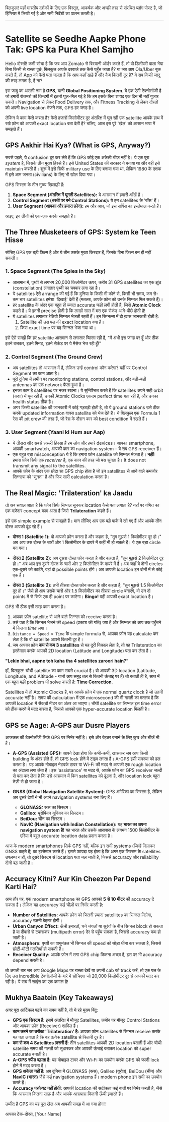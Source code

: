 बिलकुल! यहाँ भारतीय दर्शकों के लिए एक विस्तृत, आकर्षक और अच्छी तरह से संरचित ब्लॉग पोस्ट है, जो हिंग्लिश में लिखी गई है और सभी निर्देशों का पालन करती है।

***

# Satellite se Seedhe Aapke Phone Tak: GPS ka Pura Khel Samjho

Hello दोस्तों! कभी सोचा है कि जब आप Zomato से बिरयानी ऑर्डर करते हैं, तो वो डिलीवरी वाला भैया बिना किसी से रास्ता पूछे, बिलकुल आपके दरवाज़े तक कैसे पहुँच जाता है? या जब आप Ola/Uber बुक करते हैं, तो App को कैसे पता चलता है कि आप कहाँ खड़े हैं और कैब कितनी दूर है? ये सब किसी जादू की तरह लगता है, है ना?

इस जादू का असली नाम है **GPS**, यानी **Global Positioning System**. ये एक ऐसी टेक्नोलॉजी है जो हमारी रोज़मर्रा की ज़िन्दगी में इतनी घुल-मिल गई है कि हम इसके बिना शायद एक दिन भी नहीं गुज़ार सकते। Navigation से लेकर Food Delivery तक, और Fitness Tracking से लेकर दोस्तों को अपनी live location भेजने तक, GPS हर जगह है।

लेकिन ये काम कैसे करता है? कैसे हज़ारों किलोमीटर दूर अंतरिक्ष में घूम रही एक satellite आपके हाथ में रखे फ़ोन को आपकी exact location बता देती है? चलिए, आज इस पूरे 'खेल' को आसान भाषा में समझते हैं।

## GPS Aakhir Hai Kya? (What is GPS, Anyway?)

सबसे पहले, ये confusion दूर कर लेते हैं कि GPS कोई एक अकेली चीज़ नहीं है। ये एक पूरा *system* है, जिसके तीन मुख्य हिस्से हैं। इसे United States की सरकार ने बनाया था और वही इसे maintain करती है। शुरू में इसे सिर्फ military use के लिए बनाया गया था, लेकिन 1980 के दशक में इसे आम जनता (civilians) के लिए भी खोल दिया गया।

GPS सिस्टम के तीन मुख्य खिलाड़ी हैं:

1.  **Space Segment (अंतरिक्ष में घूमती Satellites):** ये आसमान में हमारी आँखें हैं।
2.  **Control Segment (धरती पर बने Control Stations):** ये इन satellites के 'बॉस' हैं।
3.  **User Segment (आपका और हमारा फ़ोन):** हम और आप, जो इस सर्विस का इस्तेमाल करते हैं।

आइए, इन तीनों को एक-एक करके समझते हैं।

## The Three Musketeers of GPS: System ke Teen Hisse

सोचिए GPS एक बड़ी फिल्म है और ये तीन उसके मुख्य किरदार हैं, जिनके बिना फिल्म बन ही नहीं सकती।

### 1. Space Segment (The Spies in the Sky)

-   आसमान में, पृथ्वी से लगभग 20,000 किलोमीटर ऊपर, करीब 31 GPS satellites का एक झुंड (constellation) लगातार पृथ्वी का चक्कर लगा रहा है।
-   ये satellites ऐसे arrange की गई हैं कि दुनिया के किसी भी कोने से, किसी भी समय, कम से-कम चार satellites हमेशा 'दिखाई' देती हैं (मतलब, आपके फ़ोन को उनके सिग्नल मिल सकते हैं)।
-   हर satellite के अंदर एक बहुत ही ज़्यादा accurate घड़ी लगी होती है, जिसे **Atomic Clock** कहते हैं। ये इतनी precise होती है कि लाखों साल में बस एक सेकंड आगे-पीछे होती है!
-   ये satellites लगातार रेडियो सिग्नल भेजती रहती हैं। इन सिग्नल्स में दो ख़ास जानकारी होती है:
    1.  Satellite की उस पल की exact location क्या है।
    2.  किस exact time पर यह सिग्नल भेजा गया था।

इसे ऐसे समझें कि हर satellite आसमान से लगातार चिल्ला रही है, "मैं अभी इस जगह पर हूँ और ठीक इतने बजकर, इतने मिनट, इतने सेकंड पर ये मैसेज भेज रही हूँ!"

### 2. Control Segment (The Ground Crew)

-   अब satellites तो आसमान में हैं, लेकिन उन्हें control कौन करेगा? यहीं पर Control Segment का काम आता है।
-   पूरी दुनिया में ज़मीन पर monitoring stations, control stations, और बड़ी-बड़ी antennas का एक network फैला हुआ है।
-   इनका काम है satellites पर नज़र रखना। ये सुनिश्चित करते हैं कि satellites अपने सही orbit (कक्षा) में घूम रही हैं, उनकी Atomic Clocks एकदम perfect time बता रही हैं, और उनका health status ठीक है।
-   अगर किसी satellite की जानकारी में कोई गड़बड़ी होती है, तो ये ground stations उसे ठीक करके updated information वापस satellite को भेज देते हैं। ये बिलकुल एक Formula 1 रेस की pit crew की तरह हैं, जो रेस के दौरान कार को best condition में रखते हैं।

### 3. User Segment (Yaani ki Hum aur Aap)

-   ये तीसरा और सबसे ज़रूरी हिस्सा हैं हम लोग और हमारे devices। आपका smartphone, आपकी smartwatch, आपकी कार का navigation system – ये सब GPS receiver हैं।
-   एक बहुत बड़ा misconception ये है कि हमारा फ़ोन satellite को सिग्नल भेजता है। **नहीं!** हमारा फ़ोन सिर्फ एक *receiver* है, एक कान की तरह जो बस सुनता है। It does not transmit any signal to the satellites.
-   आपके फ़ोन के अंदर एक छोटा सा GPS chip होता है जो इन satellites से आने वाले कमजोर सिग्नल्स को 'सुनता' है और फिर सारी calculation करता है।

## The Real Magic: 'Trilateration' ka Jaadu

तो अब सवाल आता है कि फ़ोन सिर्फ सिग्नल सुनकर location कैसे पता लगाता है? यहाँ पर गणित का एक मज़ेदार concept काम आता है जिसे **Trilateration** कहते हैं।

इसे एक simple example से समझते हैं। मान लीजिए आप एक बड़े पार्क में खो गए हैं और आपके तीन दोस्त आपको ढूंढ रहे हैं।

-   **दोस्त 1 (Satellite 1):** वो आपको फ़ोन करता है और कहता है, "तुम मुझसे 1 किलोमीटर दूर हो।" अब आप उस दोस्त के चारों ओर 1 किलोमीटर के दायरे में कहीं भी हो सकते हैं। ये एक बड़ा circle बन गया।

-   **दोस्त 2 (Satellite 2):** अब दूसरा दोस्त फ़ोन करता है और कहता है, "तुम मुझसे 2 किलोमीटर दूर हो।" अब आप इस दूसरे दोस्त के चारों ओर 2 किलोमीटर के दायरे में हैं। अब जहाँ ये दोनों circles एक-दूसरे को काटेंगे, वहां दो possible points होंगे। अब आपकी location इन दोनों में से कोई एक है।

-   **दोस्त 3 (Satellite 3):** तभी तीसरा दोस्त फ़ोन करता है और कहता है, "तुम मुझसे 1.5 किलोमीटर दूर हो।" जैसे ही आप उसके चारों ओर 1.5 किलोमीटर का तीसरा circle बनाएंगे, वो उन दो points में से सिर्फ एक ही point पर काटेगा। **Bingo!** वही आपकी exact location है।

GPS भी ठीक इसी तरह काम करता है।

1.  आपका फ़ोन satellite से आने वाले सिग्नल को receive करता है।
2.  उसे पता है कि सिग्नल भेजने की speed (प्रकाश की गति) क्या है और सिग्नल को आप तक पहुँचने में कितना *time* लगा।
3.  `Distance = Speed × Time` के simple formula से, आपका फ़ोन यह calculate कर लेता है कि वो satellite आपसे कितनी दूर है।
4.  जब आपका फ़ोन **कम से कम 3 satellites** से यह दूरी निकाल लेता है, तो वह Trilateration का इस्तेमाल करके आपकी 2D location (Latitude and Longitude) पता कर लेता है।

**"Lekin bhai, aapne toh kaha tha 4 satellites zaroori hain?"**

हाँ, बिलकुल! चौथी satellite का काम सबसे crucial है। वो आपकी 3D location (Latitude, Longitude, and Altitude - यानी आप समुद्र तल से कितनी ऊंचाई पर हैं) तो बताती ही है, साथ में एक बहुत बड़ी problem भी solve करती है: **Time Correction**.

Satellites में तो Atomic Clocks हैं, पर आपके फ़ोन में एक normal quartz clock है जो उतनी accurate नहीं है। समय की calculation में एक microsecond की भी गलती का मतलब है कि आपकी location में सैकड़ों मीटर का अंतर आ जाएगा। चौथी satellite का सिग्नल इस time error को ठीक करने में मदद करता है, जिससे आपको एक hyper-accurate location मिलती है।

## GPS se Aage: A-GPS aur Dusre Players

आजकल की टेक्नोलॉजी सिर्फ़ GPS पर निर्भर नहीं है। इसे और बेहतर बनाने के लिए कुछ और चीज़ें भी हैं।

-   **A-GPS (Assisted GPS):** आपने देखा होगा कि कभी-कभी, खासकर जब आप किसी building के अंदर होते हैं, तो GPS lock होने में टाइम लगता है। A-GPS इसी समस्या को हल करता है। यह आपके मोबाइल नेटवर्क टावर या Wi-Fi की मदद से आपकी एक rough location का अंदाज़ा लगा लेता है। इस 'assistance' या मदद से, आपके फ़ोन का GPS receiver जल्दी से पता कर लेता है कि उसे आसमान में किन satellites को ढूंढना है, और location lock बहुत तेज़ी से हो जाता है।

-   **GNSS (Global Navigation Satellite System):** GPS अमेरिका का सिस्टम है, लेकिन अब दूसरे देशों ने भी अपने navigation systems बना लिए हैं।
    -   **GLONASS:** रूस का सिस्टम।
    -   **Galileo:** यूरोपियन यूनियन का सिस्टम।
    -   **BeiDou:** चीन का सिस्टम।
    -   **NavIC (Navigation with Indian Constellation):** यह **भारत का अपना navigation system है!** यह भारत और उसके आसपास के लगभग 1500 किलोमीटर के एरिया में बहुत accurate location data प्रदान करता है।

आज के modern smartphones सिर्फ GPS नहीं, बल्कि इन सभी systems (जिन्हें मिलाकर GNSS कहते हैं) का इस्तेमाल करते हैं। इससे फायदा यह होता है कि अगर एक सिस्टम के satellites उपलब्ध न हों, तो दूसरे सिस्टम से location पता चल जाती है, जिससे accuracy और reliability दोनों बढ़ जाती है।

## Accuracy Kitni? Aur Kin Cheezon Par Depend Karti Hai?

आम तौर पर, एक modern smartphone का GPS आपको **5 से 10 मीटर** की accuracy दे सकता है। लेकिन यह accuracy कई चीज़ों पर निर्भर करती है:

-   **Number of Satellites:** आपके फ़ोन को जितनी ज़्यादा satellites का सिग्नल मिलेगा, accuracy उतनी बेहतर होगी।
-   **Urban Canyon Effect:** ऊँची इमारतों, घने जंगलों या सुरंगों के बीच सिग्नल block हो सकता है या दीवारों से टकराकर (multipath error) देर से पहुँच सकता है, जिससे accuracy कम हो जाती है।
-   **Atmosphere:** पृथ्वी का वायुमंडल भी सिग्नल की speed को थोड़ा धीमा कर सकता है, जिससे छोटी-मोटी गलतियाँ हो सकती हैं।
-   **Receiver Quality:** आपके फ़ोन में लगा GPS chip कितना अच्छा है, इस पर भी accuracy depend करती है।

तो अगली बार जब आप Google Maps पर रास्ता देखें या अपनी cab को track करें, तो एक पल के लिए उस incredible टेक्नोलॉजी के बारे में सोचिएगा जो 20,000 किलोमीटर दूर से आपकी मदद कर रही है। ये सच में साइंस का एक कमाल है!

## Mukhya Baatein (Key Takeaways)

अगर पूरा आर्टिकल पढ़ने का समय नहीं है, तो ये रहे मुख्य बिंदु:

-   **GPS एक सिस्टम है:** इसमें अंतरिक्ष में मौजूद Satellites, ज़मीन पर मौजूद Control Stations और आपका फ़ोन (Receiver) शामिल हैं।
-   **काम करने का तरीका 'Trilateration' है:** आपका फ़ोन satellites से सिग्नल receive करके यह पता लगाता है कि वह प्रत्येक satellite से कितनी दूर है।
-   **कम से कम 4 Satellites ज़रूरी हैं:** तीन satellites आपकी 2D location बताती हैं और चौथी satellite समय की गलती को सुधारकर और आपकी ऊंचाई बताकर location को super accurate बनाती है।
-   **A-GPS स्पीड बढ़ाता है:** यह मोबाइल टावर और Wi-Fi का उपयोग करके GPS को जल्दी lock होने में मदद करता है।
-   **GPS अकेला नहीं है:** अब दुनिया में GLONASS (रूस), Galileo (यूरोप), BeiDou (चीन) और **NavIC (भारत)** जैसे कई navigation systems हैं। modern phone इन सभी का उपयोग करते हैं।
-   **Accuracy परफेक्ट नहीं होती:** आपकी location की सटीकता कई बातों पर निर्भर करती है, जैसे कि आसमान कितना साफ़ है और आपके आसपास कितनी ऊँची इमारतें हैं।

उम्मीद है GPS का यह पूरा खेल अब आपकी समझ में आ गया होगा!

आपका टेक-दोस्त,
[Your Name]